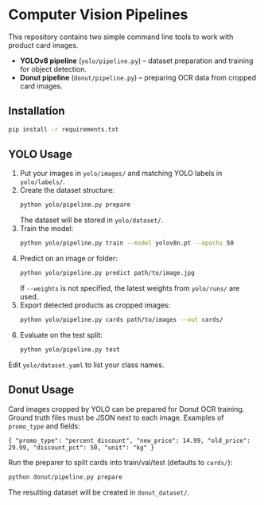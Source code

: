 # Computer Vision Pipelines

This repository contains two simple command line tools to work with product card images.

- **YOLOv8 pipeline** (`yolo/pipeline.py`) – dataset preparation and training for object detection.
- **Donut pipeline** (`donut/pipeline.py`) – preparing OCR data from cropped card images.

## Installation

```bash
pip install -r requirements.txt
```

## YOLO Usage

1. Put your images in `yolo/images/` and matching YOLO labels in `yolo/labels/`.
2. Create the dataset structure:
   ```bash
   python yolo/pipeline.py prepare
   ```
   The dataset will be stored in `yolo/dataset/`.
3. Train the model:
   ```bash
   python yolo/pipeline.py train --model yolov8n.pt --epochs 50
   ```
4. Predict on an image or folder:
   ```bash
   python yolo/pipeline.py predict path/to/image.jpg
   ```
   If `--weights` is not specified, the latest weights from `yolo/runs/` are used.
5. Export detected products as cropped images:
   ```bash
   python yolo/pipeline.py cards path/to/images --out cards/
   ```
6. Evaluate on the test split:
   ```bash
   python yolo/pipeline.py test
   ```

Edit `yolo/dataset.yaml` to list your class names.

## Donut Usage

Card images cropped by YOLO can be prepared for Donut OCR training.
Ground truth files must be JSON next to each image. Examples of `promo_type`
and fields:

```jsonc
{ "promo_type": "percent_discount", "new_price": 14.99, "old_price": 29.99, "discount_pct": 50, "unit": "kg" }
```

Run the preparer to split cards into train/val/test (defaults to `cards/`):

```bash
python donut/pipeline.py prepare
```

The resulting dataset will be created in `donut_dataset/`.

